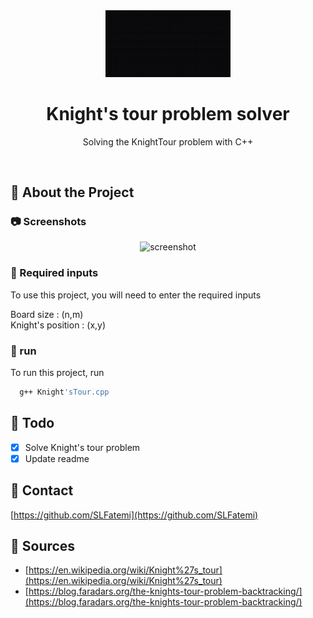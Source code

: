<div align="center">

  <img src="./demo.gif" alt="logo" width="200" height="auto" />
  <h1>Knight's tour problem solver</h1>
  
  <p>
    Solving the KnightTour problem with C++
  </p>
  
  </div>
<br />
  

<!-- About the Project -->
## :star2: About the Project


<!-- Screenshots -->
### :camera: Screenshots

<div align="center"> 
  <img src="img/ss.gif" alt="screenshot" />
</div>


<!-- Env Variables -->
### :key: Required inputs

To use this project, you will need to enter the required inputs

Board size : (n,m)  <br>
Knight's position : (x,y)

<!-- run -->
### :triangular_flag_on_post: run

To run this project, run

```bash
  g++ Knight'sTour.cpp
```

<!-- Roadmap -->
## :compass: Todo

* [x] Solve Knight's tour problem
* [x] Update readme 

<!-- Contact -->
## :handshake: Contact

[https://github.com/SLFatemi](https://github.com/SLFatemi)


<!-- Acknowledgments -->
## :gem: Sources

 - [https://en.wikipedia.org/wiki/Knight%27s_tour](https://en.wikipedia.org/wiki/Knight%27s_tour)
 - [https://blog.faradars.org/the-knights-tour-problem-backtracking/](https://blog.faradars.org/the-knights-tour-problem-backtracking/)